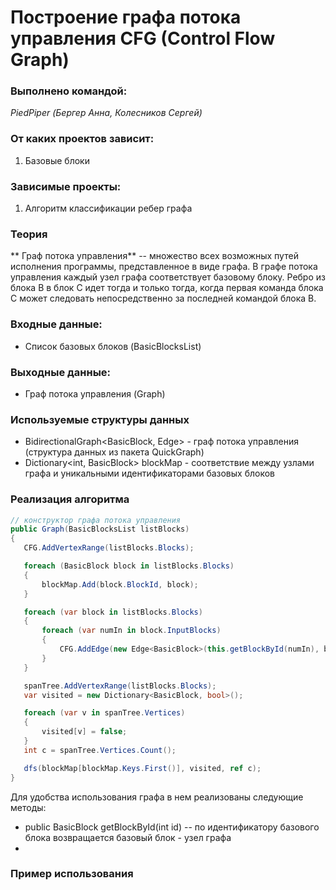 # Построение графа потока управления CFG (Control Flow Graph)

### Выполнено командой:
*PiedPiper (Бергер Анна, Колесников Сергей)*

### От каких проектов зависит:
1. Базовые блоки 

### Зависимые проекты:
1. Алгоритм классификации ребер графа

### Теория

** Граф потока управления** -- множество всех возможных путей исполнения программы, представленное в виде графа. В графе потока управления каждый узел  графа соответствует базовому блоку. Ребро из блока В в блок С идет тогда и только тогда, когда первая команда блока С может следовать непосредственно за последней командой блока В.


### Входные данные:
 - Список базовых блоков (BasicBlocksList)

### Выходные данные:
 - Граф потока управления (Graph)

 ### Используемые структуры данных
 - BidirectionalGraph<BasicBlock, Edge<BasicBlock>> - граф потока управления (структура данных из пакета QuickGraph)
 - Dictionary<int, BasicBlock> blockMap - соответствие между узлами графа и уникальными идентификаторами базовых блоков

 ### Реализация алгоритма

 ``` C#
 // конструктор графа потока управления
public Graph(BasicBlocksList listBlocks)
{
	CFG.AddVertexRange(listBlocks.Blocks);

	foreach (BasicBlock block in listBlocks.Blocks)
	{
		blockMap.Add(block.BlockId, block);
	}

	foreach (var block in listBlocks.Blocks)
	{
		foreach (var numIn in block.InputBlocks)
		{
			CFG.AddEdge(new Edge<BasicBlock>(this.getBlockById(numIn), block));
		}
	}

	spanTree.AddVertexRange(listBlocks.Blocks);
	var visited = new Dictionary<BasicBlock, bool>();

	foreach (var v in spanTree.Vertices)
	{
		visited[v] = false;
	}
	int c = spanTree.Vertices.Count();

    dfs(blockMap[blockMap.Keys.First()], visited, ref c);
}
 ``` 
 Для удобства использования графа в нем реализованы следующие методы:
 - public BasicBlock getBlockById(int id) -- по идентификатору базового блока возвращается базовый блок - узел графа
 - 


### Пример использования